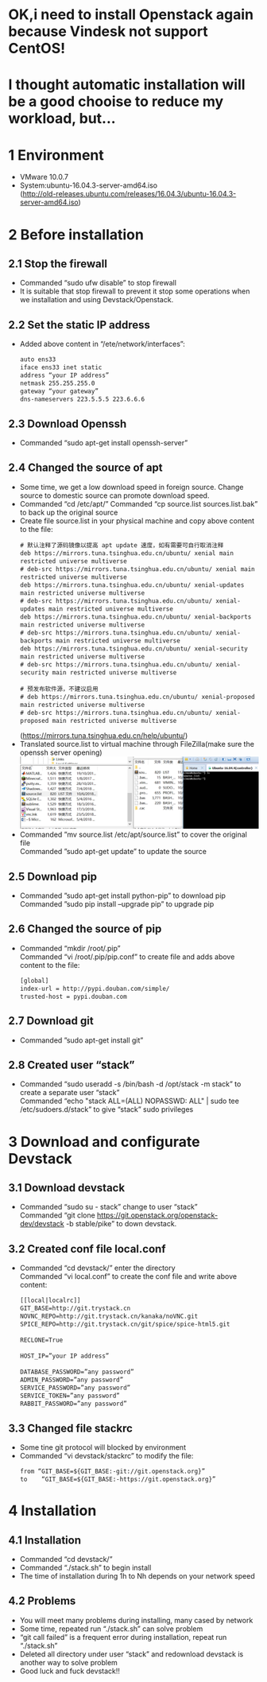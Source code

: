 # OK,i need to install Openstack again because Vindesk not support CentOS!
# I thought automatic installation will be a good chooise to reduce my workload, but...
# 1 Environment
-	VMware 10.0.7
-	System:ubuntu-16.04.3-server-amd64.iso  
(http://old-releases.ubuntu.com/releases/16.04.3/ubuntu-16.04.3-server-amd64.iso)
# 2 Before installation
## 2.1 Stop the firewall
- Commanded “sudo ufw disable” to stop firewall
- It is suitable that stop firewall to prevent it stop some operations when we installation and using Devstack/Openstack.
## 2.2 Set the static IP address
- Added above content in “/ete/network/interfaces”:
  ```
  auto ens33
  iface ens33 inet static
  address “your IP address”
  netmask 255.255.255.0
  gateway “your gateway”
  dns-nameservers 223.5.5.5 223.6.6.6
  ```
 
## 2.3 Download Openssh
- Commanded “sudo apt-get install openssh-server”
## 2.4 Changed the source of apt
- Some time, we get a low download speed in foreign source. Change source to domestic source can promote download speed.
- Commanded “cd /etc/apt/”
Commanded “cp source.list sources.list.bak” to back up the original source
- Create file source.list in your physical machine and copy above content to the file:  
  ```
  # 默认注释了源码镜像以提高 apt update 速度，如有需要可自行取消注释
  deb https://mirrors.tuna.tsinghua.edu.cn/ubuntu/ xenial main restricted universe multiverse
  # deb-src https://mirrors.tuna.tsinghua.edu.cn/ubuntu/ xenial main restricted universe multiverse
  deb https://mirrors.tuna.tsinghua.edu.cn/ubuntu/ xenial-updates main restricted universe multiverse
  # deb-src https://mirrors.tuna.tsinghua.edu.cn/ubuntu/ xenial-updates main restricted universe multiverse
  deb https://mirrors.tuna.tsinghua.edu.cn/ubuntu/ xenial-backports main restricted universe multiverse
  # deb-src https://mirrors.tuna.tsinghua.edu.cn/ubuntu/ xenial-backports main restricted universe multiverse
  deb https://mirrors.tuna.tsinghua.edu.cn/ubuntu/ xenial-security main restricted universe multiverse
  # deb-src https://mirrors.tuna.tsinghua.edu.cn/ubuntu/ xenial-security main restricted universe multiverse
  
  # 预发布软件源，不建议启用
  # deb https://mirrors.tuna.tsinghua.edu.cn/ubuntu/ xenial-proposed main restricted universe multiverse
  # deb-src https://mirrors.tuna.tsinghua.edu.cn/ubuntu/ xenial-proposed main restricted universe multiverse
  ```  
  (https://mirrors.tuna.tsinghua.edu.cn/help/ubuntu/)
- Translated source.list to virtual machine through FileZilla(make sure the openssh server opening)
  ![](translate_source.list.png)
- Commanded ”mv source.list /etc/apt/source.list” to cover the original file  
  Commanded ”sudo apt-get update” to update the source
## 2.5 Download pip
- Commanded ”sudo apt-get install python-pip” to download pip  
  Commanded ”sudo pip install –upgrade pip” to upgrade pip
## 2.6 Changed the source of pip
- Commanded “mkdir /root/.pip”  
  Commanded “vi /root/.pip/pip.conf” to create file and adds above content to the file:
  ```
  [global]
  index-url = http://pypi.douban.com/simple/
  trusted-host = pypi.douban.com
  ```
## 2.7 Download git
- Commanded ”sudo apt-get install git”
## 2.8 Created user “stack”
- Commanded “sudo useradd -s /bin/bash -d /opt/stack -m stack” to create a separate user “stack”  
  Commanded “echo "stack ALL=(ALL) NOPASSWD: ALL" | sudo tee /etc/sudoers.d/stack” to give “stack” sudo privileges
# 3 Download and configurate Devstack
## 3.1 Download devstack
- Commanded “sudo su - stack” change to user “stack”  
  Commanded “git clone https://git.openstack.org/openstack-dev/devstack -b stable/pike” to down devstack.
## 3.2	Created conf file local.conf
- Commanded “cd devstack/” enter the directory  
  Commanded “vi local.conf” to create the conf file and write above content:
  ```
  [[local|localrc]]
  GIT_BASE=http://git.trystack.cn
  NOVNC_REPO=http://git.trystack.cn/kanaka/noVNC.git
  SPICE_REPO=http://git.trystack.cn/git/spice/spice-html5.git

  RECLONE=True

  HOST_IP=”your IP address”

  DATABASE_PASSWORD=”any password”
  ADMIN_PASSWORD=”any password”
  SERVICE_PASSWORD=”any password”
  SERVICE_TOKEN=”any password”
  RABBIT_PASSWORD=”any password”
  ```
## 3.3	Changed file stackrc
- Some tine git protocol will blocked by environment
- Commanded “vi devstack/stackrc” to modify the file:
  ```
  from “GIT_BASE=${GIT_BASE:-git://git.openstack.org}”
  to    “GIT_BASE=${GIT_BASE:-https://git.openstack.org}”
  ```
 
# 4 Installation
## 4.1 Installation
- Commanded “cd devstack/”
- Commanded “./stack.sh” to begin install
- The time of installation during 1h to Nh depends on your network speed 
## 4.2 Problems
- You will meet many problems during installing, many cased by network
- Some time, repeated run “./stack.sh” can solve problem
- “git call failed” is a frequent error during installation, repeat run “./stack.sh”
- Deleted all directory under user “stack” and redownload devstack is another way to solve problem
- Good luck and fuck devstack!!

